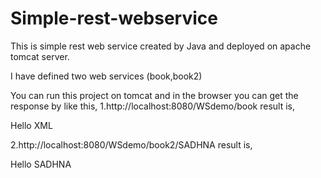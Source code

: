 # Simple-rest-webservice

This is simple rest web service created by Java and deployed on apache tomcat server.

I have defined two web services (book,book2)

You can run this project on tomcat and in the browser you can get the response by like this,
1.http://localhost:8080/WSdemo/book
  result is,
  
  <?xml version="1.0"?>
<hello>Hello XML</hello>


2.http://localhost:8080/WSdemo/book2/SADHNA
  result is, 
  <?xml version="1.0"?>
<hello>Hello SADHNA</hello>
